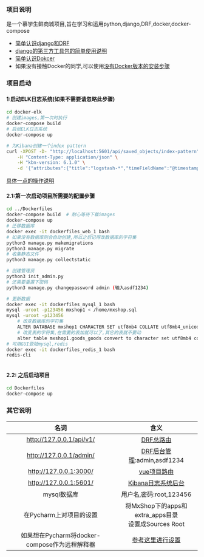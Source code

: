 ### 项目说明
是一个慕学生鲜商城项目,旨在学习和运用python,django,DRF,docker,docker-compose
- [简单认识django和DRF](mxshop)
- [django的第三方工具包的简单使用说明](mxshop/mxshop)
- [简单认识Dokcer](./Dockerfiles)
- 如果没有接触Docker的同学,可以使用[没有Docker版本的安装步骤](mxshop/no_docker_install.md)

### 项目启动
#### 1:启动ELK日志系统(如果不需要请忽略此步骤)
```bash
cd docker-elk
# 创建images,第一次时执行
docker-compose build
# 启动ELK日志系统
docker-compose up

# 为Kibana创建一个index pattern
curl -XPOST -D- "http://localhost:5601/api/saved_objects/index-pattern" \
    -H "Content-Type: application/json" \
    -H "kbn-version: 6.1.0" \
    -d '{"attributes":{"title":"logstash-*","timeFieldName":"@timestamp"}}’
```
[具体一点的操作说明](./docker-elk/)

#### 2.1:第一次启动项目所需要的配置步骤
```bash
cd ../Dockerfiles
docker-compose build  # 耐心等待下载images
docker-compose up 
# 迁移数据库
docker exec -it dockerfiles_web_1 bash
# 如果没有数据库则会自动创建,所以之后记得改数据库的字符集
python3 manage.py makemigrations
python3 manage.py migrate
# 收集静态文件
python3 manage.py collectstatic

# 创建管理员
python3 init_admin.py
# 还需要重置下密码
python3 manage.py changepassword admin (输入asdf1234)

# 更新数据
docker exec -it dockerfiles_mysql_1 bash
mysql -uroot -p123456 mxshop1 < /home/mxshop.sql
mysql -uroot -p123456
    # 改变数据库的字符集
    ALTER DATABASE mxshop1 CHARACTER SET utf8mb4 COLLATE utf8mb4_unicode_ci;
    # 改变表的字符集,在需要的表加就可以了,其它的表就不要动
    alter table mxshop1.goods_goods convert to character set utf8mb4 collate utf8mb4_bin;
# 可用GUI登陆mysql,redis
docker exec -it dockerfiles_redis_1 bash
redis-cli



```

#### 2.2: 之后启动项目
```bash
cd Dockerfiles
docker-compose up
```

### 其它说明

| 名词 | 含义 | 
| :------: | :------: | 
| http://127.0.0.1/api/v1/ | [DRF总路由](http://127.0.0.1/api/v1/)   |
| http://127.0.0.1/admin/ | [DRF后台管理](http://127.0.0.1/admin/):admin,asdf1234   |
| http://127.0.0.1:3000/ |  [vue项目路由](http://127.0.0.1:3000)  |
| http://127.0.0.1:5601/ |  [Kibana日志系统后台](http://127.0.0.1:5601/)  |
| mysql数据库 | 用户名,密码:root,123456  |
| 在Pycharm上对项目的设置  | 将MxShop下的apps和extra_apps目录<br>设置成Sources Root  |
| 如果想在Pycharm将docker-compose作为远程解释器  | [参考这里进行设置](https://www.leipengkai.com/article/46)  |
